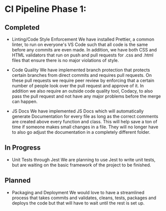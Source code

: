 # CI Pipeline Phase 1:
## Completed
- Linting/Code Style Enforcement
We have installed Prettier, a common linter, to run on everyone's VS Code such that all code is the same before any commits are even made. In addition, we have both CSS and HTML validators that run on push and pull requests for .css and .html files that ensure there is no major violations of style. 

- Code Quality
We have implemented branch protection that protects certain branches from direct commits and requires pull requests. On these pull requests we require peer review by enforcing that a certain number of people look over the pull request and approve of it. In addition we also require an outside code quality tool, Codacy, to also pass the pull request and not have any major problems before the merge can happen.

- JS Docs
We have implemented JS Docs which will automatically generate Documentation for every file as long as the correct comments are created above every function and class. This will help save a ton of time if someone makes small changes in a file. They will no longer have to also go adjust the documentation in a completely different folder. 

## In Progress
- Unit Tests through Jest
We are planning to use Jest to write unit tests, but are waiting on the basic framework of the project to be finished.

## Planned
- Packaging and Deployment 
We would love to have a streamlined process that takes commits and validates, cleans, tests, packages and deploys the code but that will have to wait until the rest is set up.